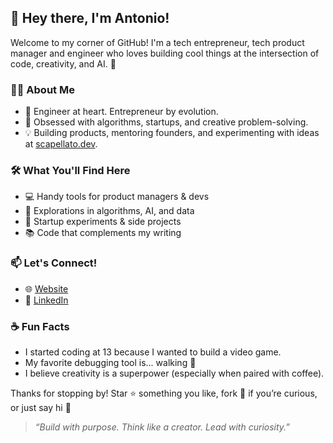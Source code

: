 ## 👋 Hey there, I'm Antonio!

Welcome to my corner of GitHub! I'm a tech entrepreneur, tech product manager and engineer who loves building cool things at the intersection of code, creativity, and AI. 🚀

### 👨‍💻 About Me
- 🖤 Engineer at heart. Entrepreneur by evolution.
- 🧠 Obsessed with algorithms, startups, and creative problem-solving.
- 💡 Building products, mentoring founders, and experimenting with ideas at [scapellato.dev](https://www.scapellato.dev).

### 🛠️ What You'll Find Here
- 💻 Handy tools for product managers & devs
- 🔬 Explorations in algorithms, AI, and data
- 🎯 Startup experiments & side projects
- 📚 Code that complements my writing

### 📫 Let's Connect!
- 🌐 [Website](https://www.scapellato.dev)
- 💼 [LinkedIn](https://www.linkedin.com/in/antonio-scapellato)

### ☕ Fun Facts
- I started coding at 13 because I wanted to build a video game.
- My favorite debugging tool is... walking 🍃
- I believe creativity is a superpower (especially when paired with coffee).

Thanks for stopping by! Star ⭐ something you like, fork 🍴 if you’re curious, or just say hi 👋

> _“Build with purpose. Think like a creator. Lead with curiosity.”_

